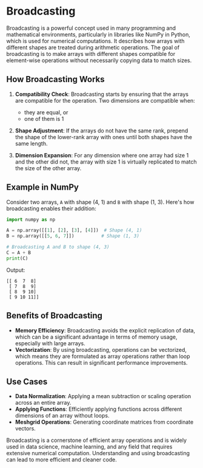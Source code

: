 # Broadcasting
Broadcasting is a powerful concept used in many programming and mathematical environments, particularly in libraries like NumPy in Python, which is used for numerical computations. It describes how arrays with different shapes are treated during arithmetic operations. The goal of broadcasting is to make arrays with different shapes compatible for element-wise operations without necessarily copying data to match sizes.

## How Broadcasting Works

1. **Compatibility Check**: Broadcasting starts by ensuring that the arrays are compatible for the operation. Two dimensions are compatible when:
   - they are equal, or
   - one of them is 1

2. **Shape Adjustment**: If the arrays do not have the same rank, prepend the shape of the lower-rank array with ones until both shapes have the same length.

3. **Dimension Expansion**: For any dimension where one array had size 1 and the other did not, the array with size 1 is virtually replicated to match the size of the other array.

## Example in NumPy

Consider two arrays, `A` with shape (4, 1) and `B` with shape (1, 3). Here's how broadcasting enables their addition:

```python
import numpy as np

A = np.array([[1], [2], [3], [4]])  # Shape (4, 1)
B = np.array([[5, 6, 7]])          # Shape (1, 3)

# Broadcasting A and B to shape (4, 3)
C = A + B
print(C)
```

Output:
```
[[ 6  7  8]
 [ 7  8  9]
 [ 8  9 10]
 [ 9 10 11]]
```

## Benefits of Broadcasting

- **Memory Efficiency**: Broadcasting avoids the explicit replication of data, which can be a significant advantage in terms of memory usage, especially with large arrays.
- **Vectorization**: By using broadcasting, operations can be vectorized, which means they are formulated as array operations rather than loop operations. This can result in significant performance improvements.

## Use Cases

- **Data Normalization**: Applying a mean subtraction or scaling operation across an entire array.
- **Applying Functions**: Efficiently applying functions across different dimensions of an array without loops.
- **Meshgrid Operations**: Generating coordinate matrices from coordinate vectors.

Broadcasting is a cornerstone of efficient array operations and is widely used in data science, machine learning, and any field that requires extensive numerical computation. Understanding and using broadcasting can lead to more efficient and cleaner code.

<!--
## References
Read the Advanced Python from the CS108 Folder.
-->